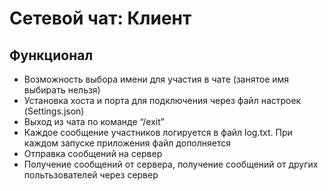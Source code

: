 # Сетевой чат: Клиент

## Функционал

+ Возможность выбора имени для участия в чате (занятое имя выбирать нельзя)
+ Установка хоста и порта для подключения через файл настроек (Settings.json)
+ Выход из чата по команде “/exit”
+ Каждое сообщение участников логируется в файл log.txt. При каждом запуске приложения файл дополняется
+ Отправка сообщений на сервер
+ Получение сообщений от сервера, получение сообщений от других польтьзователей через сервер
